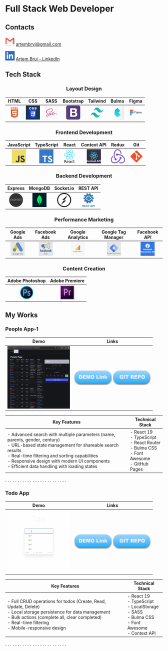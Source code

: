 # Full Stack Web Developer

## Contacts
<div align="left">

[<img src="./images/contacts/email.webp" alt="email" width="30" height="30" title="email"/>](mailto:artembryj@gmail.com)
[artembryj@gmail.com](mailto:artembryj@gmail.com)

[<img src="./images/contacts/linkedin.webp" alt="linkedin" width="30" height="30" title="linkedin"/>](https://linkedin.com/in/artem-brui)
[Artem Brui - LinkedIn](https://linkedin.com/in/artem-brui)

</div>

## Tech Stack

<div align="center">

### Layout Design
| HTML | CSS | SASS | Bootstrap | Tailwind | Bulma | Figma |
| :---: | :---: | :---: | :---: | :---: | :---: | :---: |
| <img src="./images/skills/layout/html.jpg" alt="HTML" width="45" height="45" title="HTML"/> | <img src="./images/skills/layout/css.png" alt="CSS" width="45" height="45" title="CSS"/> | <img src="./images/skills/layout/sass.jpg" alt="SASS" width="45" height="45" title="SASS"/> | <img src="./images/skills/layout/bootstrap.png" alt="Bootstrap" width="45" height="45" title="Bootstrap"/> | <img src="./images/skills/layout/tailwind.webp" alt="Tailwind" width="45" height="45" title="Tailwind"/> | <img src="./images/skills/layout/bulma.png" alt="Bulma" width="45" height="45" title="Bulma"/> | <img src="./images/skills/layout/figma.png" alt="Figma" width="45" height="45" title="Figma"/> |

### Frontend Development
| JavaScript | TypeScript | React | Context API | Redux | Git |
| :---: | :---: | :---: | :---: | :---: | :---: |
| <img src="./images/skills/frontend/javascript.png" alt="JavaScript" width="45" height="45" title="JavaScript"/> | <img src="./images/skills/frontend/typescript.png" alt="TypeScript" width="45" height="45" title="TypeScript"/> | <img src="./images/skills/frontend/react.png" alt="React" width="45" height="45" title="React"/> | <img src="./images/skills/frontend/context-api.webp" alt="Context API" width="45" height="45" title="Context API"/> | <img src="./images/skills/frontend/redux.png" alt="Redux" width="45" height="45" title="Redux"/> | <img src="./images/skills/frontend/git.png" alt="Git" width="45" height="45" title="Git"/> |

### Backend Development
| Express | MongoDB | Socket.io | REST API |
| :---: | :---: | :---: | :---: |
| <img src="./images/skills/backend/express.png" alt="Express" width="45" height="45" title="Express"/> | <img src="./images/skills/backend/mongodb.png" alt="MongoDB" width="45" height="45" title="MongoDB"/> | <img src="./images/skills/backend/socket.webp" alt="Socket.io" width="45" height="45" title="Socket.io"/> | <img src="./images/skills/backend/rest-api.webp" alt="REST API" width="45" height="45" title="REST API"/> |

### Performance Marketing
| Google Ads | Facebook Ads | Google Analytics | Google Tag Manager | Facebook API |
| :---: | :---: | :---: | :---: | :---: |
| <img src="./images/skills/marketing/google-ads.webp" alt="Google Ads" width="45" height="45" title="Google Ads"/> | <img src="./images/skills/marketing/facebook-ads.webp" alt="Facebook Ads" width="45" height="45" title="Facebook Ads"/> | <img src="./images/skills/marketing/google-analytics.webp" alt="Google Analytics" width="45" height="45" title="Google Analytics"/> | <img src="./images/skills/marketing/google-tag-manager.webp" alt="Google Tag Manager" width="45" height="45" title="Google Tag Manager"/> | <img src="./images/skills/marketing/facebook-api.webp" alt="Facebook API" width="45" height="45" title="Facebook API"/> |

### Content Creation
| Adobe Photoshop | Adobe Premiere |
| :---: | :---: |
| <img src="./images/skills/content/photoshop.png" alt="Adobe Photoshop" width="45" height="45" title="Adobe Photoshop"/> | <img src="./images/skills/content/premiere.png" alt="Adobe Premiere" width="45" height="45" title="Adobe Premiere"/> |

</div>

## My Works


### People App-1
| Demo | Links |
| :---: | :---: |
| [<img src="./images/works/people-app.webp" alt="People App-1" width="200px" height="200px" />](https://artem-brui.github.io/People-App/#/people) |<div>[<img src="./images/buttons/demo-link.webp" alt="Repo Link" width="120px" height="50px"/>](https://artem-brui.github.io/People-App/#/people) [<img src="./images/buttons/repo-link.webp" alt="Repo Link" width="120px" height="50px"/>](https://github.com/Artem-Brui/People-App) </div> |

| Key Features | Technical Stack |
| :---: | :---: |
|<div align="left">- Advanced search with multiple parameters (name, parents, gender, century)<br>- URL-based state management for shareable search results<br>- Real-time filtering and sorting capabilities<br>- Responsive design with modern UI components<br>- Efficient data handling with loading states<br></div>|<div align="left">- React 19<br>- TypeScript<br>- React Router<br>- Bulma CSS<br>- Font Awesome<br>- GitHub Pages<br></div>|


. . . . . . . . . . . . . . . . . . . . . . . . . 
### Todo App
| Demo | Links |
| :---: | :---: |
| [<img src="./images/works/todo-app.webp" alt="Todo App" width="200px" height="200px" />](https://artem-brui.github.io/Todo-App/) |<div>[<img src="./images/buttons/demo-link.webp" alt="Repo Link" width="120px" height="50px"/>](https://artem-brui.github.io/Todo-App/) [<img src="./images/buttons/repo-link.webp" alt="Repo Link" width="120px" height="50px"/>](https://github.com/Artem-Brui/Todo-App) </div> |

| Key Features | Technical Stack |
| :---: | :---: |
|<div align="left">- Full CRUD operations for todos (Create, Read, Update, Delete)<br>- Local storage persistence for data management<br>- Bulk actions (complete all, clear completed)<br>- Real-time filtering<br>- Mobile-responsive design<br></div>|<div align="left">- React 19<br>- TypeScript<br>- LocalStorage<br>- SASS<br>- Bulma CSS<br>- Font Awesome<br>- Context API<br></div>|


. . . . . . . . . . . . . . . . . . . . . . . . . 
